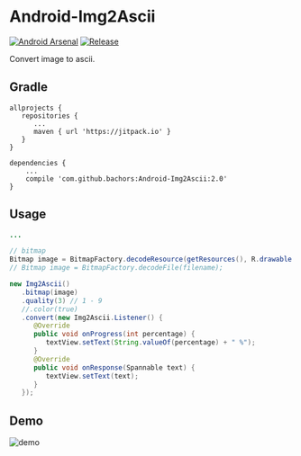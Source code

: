 # Android-Img2Ascii
[![Android Arsenal](https://img.shields.io/badge/Android%20Arsenal-Img2Ascii-red.svg?style=flat)](https://android-arsenal.com/details/1/6393)
[![Release](https://jitpack.io/v/bachors/Android-Img2Ascii.svg)](https://jitpack.io/#bachors/Android-Img2Ascii)

Convert image to ascii.

Gradle
------
```
allprojects {
   repositories {
      ...
      maven { url 'https://jitpack.io' }
   }
}
```
```
dependencies {
    ...
    compile 'com.github.bachors:Android-Img2Ascii:2.0'
}
```

Usage
-----
```java
...

// bitmap
Bitmap image = BitmapFactory.decodeResource(getResources(), R.drawable.image);
// Bitmap image = BitmapFactory.decodeFile(filename);

new Img2Ascii()
   .bitmap(image)
   .quality(3) // 1 - 9
   //.color(true)
   .convert(new Img2Ascii.Listener() {
      @Override
      public void onProgress(int percentage) {
         textView.setText(String.valueOf(percentage) + " %");
      }
      @Override
      public void onResponse(Spannable text) {
         textView.setText(text);
      }
   });
```

Demo
-----
![demo](https://4.bp.blogspot.com/-fs8GtDDO7NI/WfhsyEbABII/AAAAAAAAB38/gpTfmPAkNIsPvs2CuVmEqmXX02NTk0O_ACLcBGAs/s1600/PhotoGrid_1509452593105.jpg)
